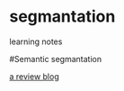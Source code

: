 # segmantation
learning notes

#Semantic segmantation

[a review blog](http://blog.qure.ai/notes/semantic-segmentation-deep-learning-review)
